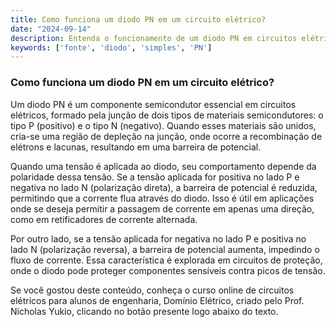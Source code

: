 ```yaml
---
title: Como funciona um diodo PN em um circuito elétrico?
date: "2024-09-14"
description: Entenda o funcionamento de um diodo PN em circuitos elétricos e sua importância em aplicações práticas.
keywords: ['fonte', 'diodo', 'simples', 'PN']
---
```


### Como funciona um diodo PN em um circuito elétrico?

Um diodo PN é um componente semicondutor essencial em circuitos elétricos, formado pela junção de dois tipos de materiais semicondutores: o tipo P (positivo) e o tipo N (negativo). Quando esses materiais são unidos, cria-se uma região de depleção na junção, onde ocorre a recombinação de elétrons e lacunas, resultando em uma barreira de potencial.

Quando uma tensão é aplicada ao diodo, seu comportamento depende da polaridade dessa tensão. Se a tensão aplicada for positiva no lado P e negativa no lado N (polarização direta), a barreira de potencial é reduzida, permitindo que a corrente flua através do diodo. Isso é útil em aplicações onde se deseja permitir a passagem de corrente em apenas uma direção, como em retificadores de corrente alternada.

Por outro lado, se a tensão aplicada for negativa no lado P e positiva no lado N (polarização reversa), a barreira de potencial aumenta, impedindo o fluxo de corrente. Essa característica é explorada em circuitos de proteção, onde o diodo pode proteger componentes sensíveis contra picos de tensão.

Se você gostou deste conteúdo, conheça o curso online de circuitos elétricos para alunos de engenharia, Domínio Elétrico, criado pelo Prof. Nicholas Yukio, clicando no botão presente logo abaixo do texto.